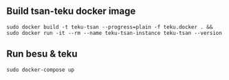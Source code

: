 ## Build tsan-teku docker image

```
sudo docker build -t teku-tsan --progress=plain -f teku.docker . && sudo docker run -it --rm --name teku-tsan-instance teku-tsan --version
```

## Run besu & teku

```
sudo docker-compose up
```

